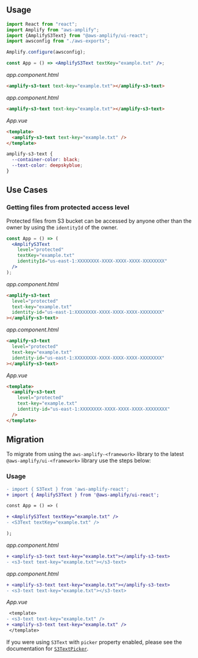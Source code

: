 <inline-fragment src="~/ui/fragments/web/installation.md"></inline-fragment>

## Usage

<docs-filter framework="react">

```jsx
import React from "react";
import Amplify from "aws-amplify";
import {AmplifyS3Text} from "@aws-amplify/ui-react";
import awsconfig from "./aws-exports";

Amplify.configure(awsconfig);

const App = () => <AmplifyS3Text textKey="example.txt" />;
```

</docs-filter>

<docs-filter framework="angular">

<inline-fragment src="~/ui/fragments/angular/configure-module.md"></inline-fragment>

_app.component.html_

```html
<amplify-s3-text text-key="example.txt"></amplify-s3-text>
```

</docs-filter>

<docs-filter framework="ionic">

<inline-fragment src="~/ui/fragments/angular/configure-module.md"></inline-fragment>

_app.component.html_

```html
<amplify-s3-text text-key="example.txt"></amplify-s3-text>
```

</docs-filter>

<docs-filter framework="vue">

<inline-fragment src="~/ui/fragments/vue/configure-app.md"></inline-fragment>

_App.vue_

```html
<template>
  <amplify-s3-text text-key="example.txt" />
</template>
```

</docs-filter>

<ui-component-props tag="amplify-s3-text" prop-type="attr" use-table-headers></ui-component-props>

<ui-component-props tag="amplify-s3-text" prop-type="css" use-table-headers></ui-component-props>

```css
amplify-s3-text {
  --container-color: black;
  --text-color: deepskyblue;
}
```

## Use Cases

### Getting files from protected access level

Protected files from S3 bucket can be accessed by anyone other than the owner by using the `identityId` of the owner.

<docs-filter framework="react">

```jsx
const App = () => (
  <AmplifyS3Text
    level="protected"
    textKey="example.txt"
    identityId="us-east-1:XXXXXXXX-XXXX-XXXX-XXXX-XXXXXXXX"
  />
);
```

</docs-filter>

<docs-filter framework="angular">

_app.component.html_

```html
<amplify-s3-text
  level="protected"
  text-key="example.txt"
  identity-id="us-east-1:XXXXXXXX-XXXX-XXXX-XXXX-XXXXXXXX"
></amplify-s3-text>
```

</docs-filter>

<docs-filter framework="ionic">

_app.component.html_

```html
<amplify-s3-text
  level="protected"
  text-key="example.txt"
  identity-id="us-east-1:XXXXXXXX-XXXX-XXXX-XXXX-XXXXXXXX"
></amplify-s3-text>
```

</docs-filter>

<docs-filter framework="vue">

_App.vue_

```html
<template>
  <amplify-s3-text
    level="protected"
    text-key="example.txt"
    identity-id="us-east-1:XXXXXXXX-XXXX-XXXX-XXXX-XXXXXXXX"
  />
</template>
```

</docs-filter>

## Migration

To migrate from using the `aws-amplify-<framework>` library to the latest `@aws-amplify/ui-<framework>` library use the steps below:

<inline-fragment src="~/ui/fragments/web/installation-diff.md"></inline-fragment>

### Usage

<docs-filter framework="react">

```diff
- import { S3Text } from 'aws-amplify-react';
+ import { AmplifyS3Text } from '@aws-amplify/ui-react';

const App = () => (

+ <AmplifyS3Text textKey="example.txt" />
- <S3Text textKey="example.txt" />

);
```

</docs-filter>

<docs-filter framework="angular">

<inline-fragment src="~/ui/fragments/angular/configure-module-diff.md"></inline-fragment>

_app.component.html_

```diff
+ <amplify-s3-text text-key="example.txt"></amplify-s3-text>
- <s3-text text-key="example.txt"></s3-text>
```

</docs-filter>

<docs-filter framework="ionic">

<inline-fragment src="~/ui/fragments/angular/configure-module-diff.md"></inline-fragment>

_app.component.html_

```diff
+ <amplify-s3-text text-key="example.txt"></amplify-s3-text>
- <s3-text text-key="example.txt"></s3-text>
```

</docs-filter>

<docs-filter framework="vue">

<inline-fragment src="~/ui/fragments/vue/configure-app-diff.md"></inline-fragment>

_App.vue_

```diff
 <template>
- <s3-text text-key="example.txt" />
+ <amplify-s3-text text-key="example.txt" />
 </template>
```

</docs-filter>

If you were using `S3Text` with `picker` property enabled, please see the documentation for [`S3TextPicker`](~/ui/storage/s3-text-picker.md).
